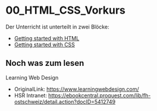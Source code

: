 # 00_HTML_CSS_Vorkurs

Der Unterricht ist unterteilt in zwei Blöcke:

* [Getting started with HTML](./was-ist-html.md)
* [Getting started with CSS](./was-ist-css.md)

## Noch was zum lesen

Learning Web Design

* OriginalLink: https://www.learningwebdesign.com/
* HSR Intranet: https://ebookcentral.proquest.com/lib/fh-ostschweiz/detail.action?docID=5412749

